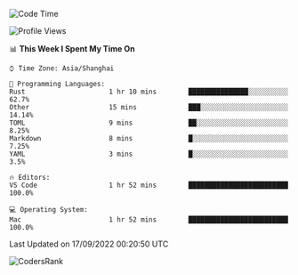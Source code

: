 <!--START_SECTION:waka-->
![Code Time](http://img.shields.io/badge/Code%20Time-1%2C678%20hrs%2015%20mins-blue)

![Profile Views](http://img.shields.io/badge/Profile%20Views-30-blue)

📊 **This Week I Spent My Time On** 

```text
⌚︎ Time Zone: Asia/Shanghai

💬 Programming Languages: 
Rust                     1 hr 10 mins        ███████████████░░░░░░░░░░   62.7% 
Other                    15 mins             ███░░░░░░░░░░░░░░░░░░░░░░   14.14% 
TOML                     9 mins              ██░░░░░░░░░░░░░░░░░░░░░░░   8.25% 
Markdown                 8 mins              █░░░░░░░░░░░░░░░░░░░░░░░░   7.25% 
YAML                     3 mins              █░░░░░░░░░░░░░░░░░░░░░░░░   3.5%

🔥 Editors: 
VS Code                  1 hr 52 mins        █████████████████████████   100.0%

💻 Operating System: 
Mac                      1 hr 52 mins        █████████████████████████   100.0%

```


 Last Updated on 17/09/2022 00:20:50 UTC
<!--END_SECTION:waka-->

![CodersRank](https://cr-skills-chart-widget.azurewebsites.net/api/api?username=BugenZhao&padding=16&tooltip=true&branding=false&sort-by-score=true&skills=Rust%2C%20Swift%2C%20C%2C%20TypeScript%2C%20Java%2C%20Go%2C%20Dart%2C%20C%2B%2B%2C%20Python%2C%20Assembly%2C%20Shell%2C%20Kotlin)
